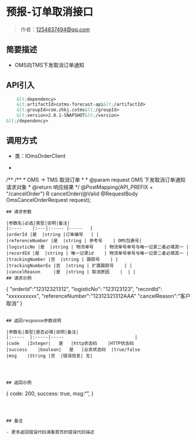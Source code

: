 # 预报-订单取消接口

> 作者：1254837494@qq.com

## 简要描述

- OMS向TMS下发取消订单通知

## API引入
```xml
    &lt;dependency>
    &lt;artifactId>cotms-forecast-api&lt;/artifactId>
    &lt;groupId>com.zhkj.cotms&lt;/groupId>
    &lt;version>2.0.1-SNAPSHOT&lt;/version>
&lt;/dependency>
```

## 调用方式
- 类：IOmsOrderClient
- ```java
/**
	/**
	 * OMS -> TMS 取消订单
	 *
	 * @param request OMS 下发取消订单通知 请求对象
	 * @return 响应结果
	 */
	@PostMapping(API_PREFIX + "/cancelOrder")
	R cancelOrder(@Valid @RequestBody OmsCancelOrderRequest request);
```
## 请求参数

|参数名|必选|类型|说明|备注|
|:----    |:---|:----- |-----   |
|orderId |是  |string |订单编号   | |
|referenceNumber |是  |string | 参考号    | OMS包裹号|
|logisticNo |是  |string | 物流单号    | 物流单号单号与唯一记录二者必填其一 |
|recordId |是  |string | 唯一记录id    | 物流单号单号与唯一记录二者必填其一 |
|trackingNumber |否  |string | 跟踪号    | |
|trackingNumberEx |否  |string | 扩展跟踪号    | |
|cancelReason     |是  |string | 取消原因    |  | |
## 请求示例 
```
{
	"orderId":"12312321312",
	"logisticNo": "123123123",
	"recordId": "xxxxxxxxxx",
	"referenceNumber":"12312321312AAA"
	"cancelReason":"客户取消“
}
```

## 返回response参数说明 

|参数名|类型|是否必填|说明|备注|
|:-----  |:-----|-----                           |
|code	|Integer|	是	|http状态码 	|HTTP状态码
|success	|boolean|	是	|业务状态码 	|true/false
|msg	|String	|否	|错误信息| 无|	




## 返回示例 

``` 
{
	code: 200,
	success: true,
	msg:“”,
}

```



## 备注 

- 更多返回错误代码请看首页的错误代码描述